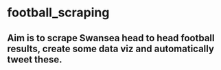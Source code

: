 # football_scraping

## Aim is to scrape Swansea head to head football results, create some data viz and automatically tweet these.
